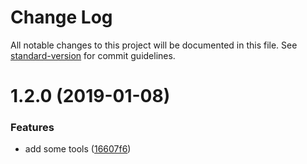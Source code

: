 # Change Log

All notable changes to this project will be documented in this file. See [standard-version](https://github.com/conventional-changelog/standard-version) for commit guidelines.

<a name="1.2.0"></a>
# 1.2.0 (2019-01-08)


### Features

* add some tools ([16607f6](https://gitlab.com/archergucode/blockchain-rpc/commit/16607f6))
